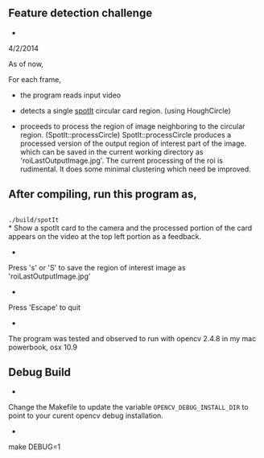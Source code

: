 

## Feature detection challenge 


*
4/2/2014

As of now,

For each frame,

- the program reads input video


- detects a single [spotIt](http://www.blueorangegames.com/index.php/games/spotit) circular card region. (using HoughCircle)

- proceeds to process the region of image neighboring to the circular region. (SpotIt::processCircle) SpotIt::processCircle produces a processed version of the output region of interest part of the image.
which can be saved in the current working directory as 'roiLastOutputImage.jpg'. The current processing of the roi is rudimental. It
does some minimal clustering which need be improved.


## After compiling, run this program as,
<code>
./build/spotIt
</code>
*
Show a spotIt card to the camera and the processed portion of the card appears on the video at the top left portion as a feedback.

*
Press 's' or 'S' to save the region of interest image as 'roiLastOutputImage.jpg'

*
Press 'Escape' to quit

*
The program was tested and observed to run with opencv 2.4.8 in my mac powerbook, osx 10.9

## Debug Build

*
Change the Makefile to update the variable <code>OPENCV_DEBUG_INSTALL_DIR</code> to point to your curent opencv debug installation.

*
make DEBUG=1


